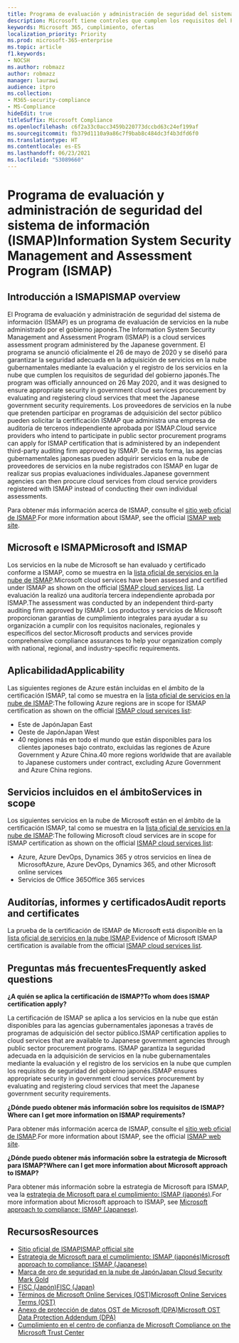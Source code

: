 ```yaml
---
title: Programa de evaluación y administración de seguridad del sistema de información (ISMAP)
description: Microsoft tiene controles que cumplen los requisitos del Programa de evaluación y administración de seguridad del sistema de información (ISMAP).
keywords: Microsoft 365, cumplimiento, ofertas
localization_priority: Priority
ms.prod: microsoft-365-enterprise
ms.topic: article
f1.keywords:
- NOCSH
ms.author: robmazz
author: robmazz
manager: laurawi
audience: itpro
ms.collection:
- M365-security-compliance
- MS-Compliance
hideEdit: true
titleSuffix: Microsoft Compliance
ms.openlocfilehash: c6f2a33c0acc3459b220773dccbd63c24ef199af
ms.sourcegitcommit: fb379d1110a9a86c7f9bab8c484dc3f4b3dfd6f0
ms.translationtype: HT
ms.contentlocale: es-ES
ms.lasthandoff: 06/23/2021
ms.locfileid: "53089660"
---
```

# <a name="information-system-security-management-and-assessment-program-ismap"></a><span data-ttu-id="f6470-104">Programa de evaluación y administración de seguridad del sistema de información (ISMAP)</span><span class="sxs-lookup"><span data-stu-id="f6470-104">Information System Security Management and Assessment Program (ISMAP)</span></span>

## <a name="ismap-overview"></a><span data-ttu-id="f6470-105">Introducción a ISMAP</span><span class="sxs-lookup"><span data-stu-id="f6470-105">ISMAP overview</span></span>

<span data-ttu-id="f6470-106">El Programa de evaluación y administración de seguridad del sistema de información (ISMAP) es un programa de evaluación de servicios en la nube administrado por el gobierno japonés.</span><span class="sxs-lookup"><span data-stu-id="f6470-106">The Information System Security Management and Assessment Program (ISMAP) is a cloud services assessment program administered by the Japanese government.</span></span> <span data-ttu-id="f6470-107">El programa se anunció oficialmente el 26 de mayo de 2020 y se diseñó para garantizar la seguridad adecuada en la adquisición de servicios en la nube gubernamentales mediante la evaluación y el registro de los servicios en la nube que cumplen los requisitos de seguridad del gobierno japonés.</span><span class="sxs-lookup"><span data-stu-id="f6470-107">The program was officially announced on 26 May 2020, and it was designed to ensure appropriate security in government cloud services procurement by evaluating and registering cloud services that meet the Japanese government security requirements.</span></span> <span data-ttu-id="f6470-108">Los proveedores de servicios en la nube que pretenden participar en programas de adquisición del sector público pueden solicitar la certificación ISMAP que administra una empresa de auditoría de terceros independiente aprobada por ISMAP.</span><span class="sxs-lookup"><span data-stu-id="f6470-108">Cloud service providers who intend to participate in public sector procurement programs can apply for ISMAP certification that is administered by an independent third-party auditing firm approved by ISMAP.</span></span> <span data-ttu-id="f6470-109">De esta forma, las agencias gubernamentales japonesas pueden adquirir servicios en la nube de proveedores de servicios en la nube registrados con ISMAP en lugar de realizar sus propias evaluaciones individuales.</span><span class="sxs-lookup"><span data-stu-id="f6470-109">Japanese government agencies can then procure cloud services from cloud service providers registered with ISMAP instead of conducting their own individual assessments.</span></span>

<span data-ttu-id="f6470-110">Para obtener más información acerca de ISMAP, consulte el [sitio web oficial de ISMAP](https://www.ismap.go.jp/csm).</span><span class="sxs-lookup"><span data-stu-id="f6470-110">For more information about ISMAP, see the official [ISMAP web site](https://www.ismap.go.jp/csm).</span></span>

## <a name="microsoft-and-ismap"></a><span data-ttu-id="f6470-111">Microsoft e ISMAP</span><span class="sxs-lookup"><span data-stu-id="f6470-111">Microsoft and ISMAP</span></span>

<span data-ttu-id="f6470-112">Los servicios en la nube de Microsoft se han evaluado y certificado conforme a ISMAP, como se muestra en la [lista oficial de servicios en la nube de ISMAP](https://www.ismap.go.jp/csm?id=cloud_service_list).</span><span class="sxs-lookup"><span data-stu-id="f6470-112">Microsoft cloud services have been assessed and certified under ISMAP as shown on the official [ISMAP cloud services list](https://www.ismap.go.jp/csm?id=cloud_service_list).</span></span> <span data-ttu-id="f6470-113">La evaluación la realizó una auditoría tercera independiente aprobada por ISMAP.</span><span class="sxs-lookup"><span data-stu-id="f6470-113">The assessment was conducted by an independent third-party auditing firm approved by ISMAP.</span></span> <span data-ttu-id="f6470-114">Los productos y servicios de Microsoft proporcionan garantías de cumplimiento integrales para ayudar a su organización a cumplir con los requisitos nacionales, regionales y específicos del sector.</span><span class="sxs-lookup"><span data-stu-id="f6470-114">Microsoft products and services provide comprehensive compliance assurances to help your organization comply with national, regional, and industry-specific requirements.</span></span>

## <a name="applicability"></a><span data-ttu-id="f6470-115">Aplicabilidad</span><span class="sxs-lookup"><span data-stu-id="f6470-115">Applicability</span></span>

<span data-ttu-id="f6470-116">Las siguientes regiones de Azure están incluidas en el ámbito de la certificación ISMAP, tal como se muestra en la [lista oficial de servicios en la nube de ISMAP](https://www.ismap.go.jp/csm?id=cloud_service_list):</span><span class="sxs-lookup"><span data-stu-id="f6470-116">The following Azure regions are in scope for ISMAP certification as shown on the official [ISMAP cloud services list](https://www.ismap.go.jp/csm?id=cloud_service_list):</span></span>

- <span data-ttu-id="f6470-117">Este de Japón</span><span class="sxs-lookup"><span data-stu-id="f6470-117">Japan East</span></span>
- <span data-ttu-id="f6470-118">Oeste de Japón</span><span class="sxs-lookup"><span data-stu-id="f6470-118">Japan West</span></span>
- <span data-ttu-id="f6470-119">40 regiones más en todo el mundo que están disponibles para los clientes japoneses bajo contrato, excluidas las regiones de Azure Government y Azure China.</span><span class="sxs-lookup"><span data-stu-id="f6470-119">40 more regions worldwide that are available to Japanese customers under contract, excluding Azure Government and Azure China regions.</span></span>

## <a name="services-in-scope"></a><span data-ttu-id="f6470-120">Servicios incluidos en el ámbito</span><span class="sxs-lookup"><span data-stu-id="f6470-120">Services in scope</span></span>

<span data-ttu-id="f6470-121">Los siguientes servicios en la nube de Microsoft están en el ámbito de la certificación ISMAP, tal como se muestra en la [lista oficial de servicios en la nube de ISMAP](https://www.ismap.go.jp/csm?id=cloud_service_list):</span><span class="sxs-lookup"><span data-stu-id="f6470-121">The following Microsoft cloud services are in scope for ISMAP certification as shown on the official [ISMAP cloud services list](https://www.ismap.go.jp/csm?id=cloud_service_list):</span></span>

- <span data-ttu-id="f6470-122">Azure, Azure DevOps, Dynamics 365 y otros servicios en línea de Microsoft</span><span class="sxs-lookup"><span data-stu-id="f6470-122">Azure, Azure DevOps, Dynamics 365, and other Microsoft online services</span></span>
- <span data-ttu-id="f6470-123">Servicios de Office 365</span><span class="sxs-lookup"><span data-stu-id="f6470-123">Office 365 services</span></span>

## <a name="audit-reports-and-certificates"></a><span data-ttu-id="f6470-124">Auditorías, informes y certificados</span><span class="sxs-lookup"><span data-stu-id="f6470-124">Audit reports and certificates</span></span>

<span data-ttu-id="f6470-125">La prueba de la certificación de ISMAP de Microsoft está disponible en la [lista oficial de servicios en la nube ISMAP](https://www.ismap.go.jp/csm?id=cloud_service_list).</span><span class="sxs-lookup"><span data-stu-id="f6470-125">Evidence of Microsoft ISMAP certification is available from the official [ISMAP cloud services list](https://www.ismap.go.jp/csm?id=cloud_service_list).</span></span>

## <a name="frequently-asked-questions"></a><span data-ttu-id="f6470-126">Preguntas más frecuentes</span><span class="sxs-lookup"><span data-stu-id="f6470-126">Frequently asked questions</span></span>

<span data-ttu-id="f6470-127">**¿A quién se aplica la certificación de ISMAP?**</span><span class="sxs-lookup"><span data-stu-id="f6470-127">**To whom does ISMAP certification apply?**</span></span>

<span data-ttu-id="f6470-128">La certificación de ISMAP se aplica a los servicios en la nube que están disponibles para las agencias gubernamentales japonesas a través de programas de adquisición del sector público.</span><span class="sxs-lookup"><span data-stu-id="f6470-128">ISMAP certification applies to cloud services that are available to Japanese government agencies through public sector procurement programs.</span></span> <span data-ttu-id="f6470-129">ISMAP garantiza la seguridad adecuada en la adquisición de servicios en la nube gubernamentales mediante la evaluación y el registro de los servicios en la nube que cumplen los requisitos de seguridad del gobierno japonés.</span><span class="sxs-lookup"><span data-stu-id="f6470-129">ISMAP ensures appropriate security in government cloud services procurement by evaluating and registering cloud services that meet the Japanese government security requirements.</span></span>

<span data-ttu-id="f6470-130">**¿Dónde puedo obtener más información sobre los requisitos de ISMAP?**</span><span class="sxs-lookup"><span data-stu-id="f6470-130">**Where can I get more information on ISMAP requirements?**</span></span>

<span data-ttu-id="f6470-131">Para obtener más información acerca de ISMAP, consulte el [sitio web oficial de ISMAP](https://www.ismap.go.jp/csm).</span><span class="sxs-lookup"><span data-stu-id="f6470-131">For more information about ISMAP, see the official [ISMAP web site](https://www.ismap.go.jp/csm).</span></span>

<span data-ttu-id="f6470-132">**¿Dónde puedo obtener más información sobre la estrategia de Microsoft para ISMAP?**</span><span class="sxs-lookup"><span data-stu-id="f6470-132">**Where can I get more information about Microsoft approach to ISMAP?**</span></span>

<span data-ttu-id="f6470-133">Para obtener más información sobre la estrategia de Microsoft para ISMAP, vea la [estrategia de Microsoft para el cumplimiento: ISMAP (japonés)](https://www.microsoft.com/ja-jp/mscorp/legal/compliance?activetab=service%3aprimaryr7).</span><span class="sxs-lookup"><span data-stu-id="f6470-133">For more information about Microsoft approach to ISMAP, see [Microsoft approach to compliance: ISMAP (Japanese)](https://www.microsoft.com/ja-jp/mscorp/legal/compliance?activetab=service%3aprimaryr7).</span></span>

## <a name="resources"></a><span data-ttu-id="f6470-134">Recursos</span><span class="sxs-lookup"><span data-stu-id="f6470-134">Resources</span></span>

- [<span data-ttu-id="f6470-135">Sitio oficial de ISMAP</span><span class="sxs-lookup"><span data-stu-id="f6470-135">ISMAP official site</span></span>](https://www.ismap.go.jp/csm)
- [<span data-ttu-id="f6470-136">Estrategia de Microsoft para el cumplimiento: ISMAP (japonés)</span><span class="sxs-lookup"><span data-stu-id="f6470-136">Microsoft approach to compliance: ISMAP (Japanese)</span></span>](https://www.microsoft.com/ja-jp/mscorp/legal/compliance?activetab=service%3aprimaryr7)
- [<span data-ttu-id="f6470-137">Marca de oro de seguridad en la nube de Japón</span><span class="sxs-lookup"><span data-stu-id="f6470-137">Japan Cloud Security Mark Gold</span></span>](offering-cs-mark-gold-japan.md)
- [<span data-ttu-id="f6470-138">FISC (Japón)</span><span class="sxs-lookup"><span data-stu-id="f6470-138">FISC (Japan)</span></span>](offering-fisc-japan.md)
- [<span data-ttu-id="f6470-139">Términos de Microsoft Online Services (OST)</span><span class="sxs-lookup"><span data-stu-id="f6470-139">Microsoft Online Services Terms (OST)</span></span>](https://aka.ms/Online-Services-Terms)
- [<span data-ttu-id="f6470-140">Anexo de protección de datos OST de Microsoft (DPA)</span><span class="sxs-lookup"><span data-stu-id="f6470-140">Microsoft OST Data Protection Addendum (DPA)</span></span>](https://aka.ms/DPA)
- [<span data-ttu-id="f6470-141">Cumplimiento en el centro de confianza de Microsoft </span><span class="sxs-lookup"><span data-stu-id="f6470-141">Compliance on the Microsoft Trust Center</span></span>](https://www.microsoft.com/trust-center/compliance/compliance-overview)
